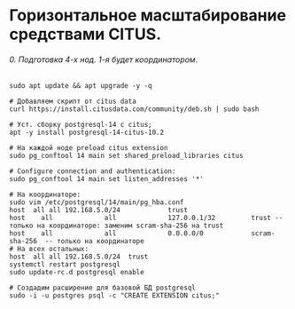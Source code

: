 # Горизонтальное масштабирование средствами CITUS.
###### 0. Подготовка 4-х нод. 1-я будет координатором.
```
sudo apt update && apt upgrade -y -q
```
```
# Добавляем скрипт от citus data
curl https://install.citusdata.com/community/deb.sh | sudo bash
```
```
# Уст. сборку postgresql-14 c citus;
apt -y install postgresql-14-citus-10.2
```
```
# На каждой ноде preload citus extension
sudo pg_conftool 14 main set shared_preload_libraries citus
```
```
# Configure connection and authentication:
sudo pg_conftool 14 main set listen_addresses '*'
```
```
# На координаторе:
sudo vim /etc/postgresql/14/main/pg_hba.conf
host  all all 192.168.5.0/24            trust
host    all             all             127.0.0.1/32         trust -- только на координаторе: заменим scram-sha-256 на trust
host    all             all             0.0.0.0/0            scram-sha-256  -- только на координаторе
# На всех остальных:
host  all all 192.168.5.0/24  trust
systemctl restart postgresql
sudo update-rc.d postgresql enable
```
```
# Создадим расширение для базовой БД postgresql
sudo -i -u postgres psql -c "CREATE EXTENSION citus;"

```






















